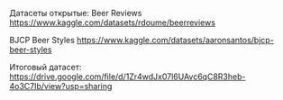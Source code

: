 Датасеты открытые:
Beer Reviews  https://www.kaggle.com/datasets/rdoume/beerreviews

BJCP Beer Styles https://www.kaggle.com/datasets/aaronsantos/bjcp-beer-styles

Итоговый датасет: https://drive.google.com/file/d/1Zr4wdJx07l6UAvc6qC8R3heb-4o3C7Ib/view?usp=sharing

